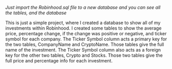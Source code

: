 *Just import the Robinhood.sql file to a new database and you can see all the tables, and the database*

This is just a simple project, where I created a database to show all of my investments within Robinhood.
I created some tables to show the average price, percentage change, if the change was positive or negative, and ticker symbol for each company.
The Ticker Symbol column acts a primary key for the two tables, CompanyName and CryptoName. Those tables give the full name of the investment. 
The Ticker Symbol column also acts as a foreign key for the other two tables, Crypto and Stocks. Those two tables give the full price and percentage info for each investment.
